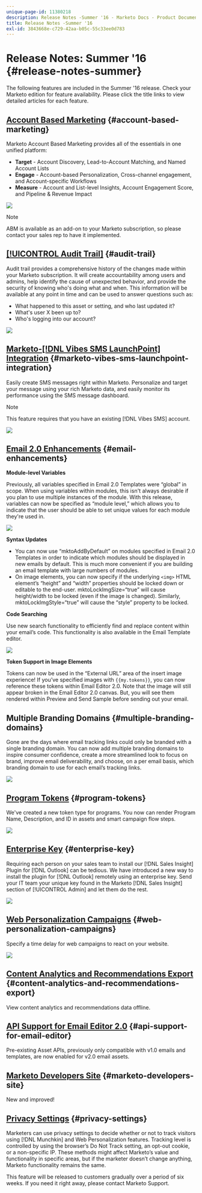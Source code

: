 ```yaml
---
unique-page-id: 11380218
description: Release Notes -Summer '16 - Marketo Docs - Product Documentation
title: Release Notes -Summer '16
exl-id: 3843668e-c729-42aa-b05c-55c33ee0d783
---
```

# Release Notes: Summer '16 {#release-notes-summer}

The following features are included in the Summer '16 release. Check your Marketo edition for feature availability. Please click the title links to view detailed articles for each feature.

## [Account Based Marketing](https://docs.marketo.com/display/docs/account+based+marketing) {#account-based-marketing}

Marketo Account Based Marketing provides all of the essentials in one unified platform:

* **Target** - Account Discovery, Lead-to-Account Matching, and Named Account Lists
* **Engage** - Account-based Personalization, Cross-channel engagement, and Account-specific Workflows
* **Measure** - Account and List-level Insights, Account Engagement Score, and Pipeline & Revenue Impact  

![](assets/abm-5-acme.png)

>[!NOTE]
>
>ABM is available as an add-on to your Marketo subscription, so please contact your sales rep to have it implemented.

## [[!UICONTROL Audit Trail]](/help/marketo/product-docs/administration/audit-trail/audit-trail-overview.md) {#audit-trail}

Audit trail provides a comprehensive history of the changes made within your Marketo subscription. It will create accountability among users and admins, help identify the cause of unexpected behavior, and provide the security of knowing who's doing what and when. This information will be available at any point in time and can be used to answer questions such as:

* What happened to this asset or setting, and who last updated it?
* What's user X been up to?
* Who's logging into our account?

![](assets/audit-trail.png)

## [Marketo-[!DNL Vibes SMS LaunchPoint] Integration](/help/marketo/product-docs/mobile-marketing/vibes-sms-messages/create-a-vibes-sms-message.md) {#marketo-vibes-sms-launchpoint-integration}

Easily create SMS messages right within Marketo. Personalize and target your message using your rich Marketo data, and easily monitor its performance using the SMS message dashboard.

>[!NOTE]
>
>This feature requires that you have an existing [!DNL Vibes SMS] account.

![](assets/vibes-sms2.png)

## [Email 2.0 Enhancements](/help/marketo/product-docs/email-marketing/general/email-editor-2/email-editor-v2-0-overview.md) {#email-enhancements}

**Module-level Variables**

Previously, all variables specified in Email 2.0 Templates were “global” in scope. When using variables within modules, this isn't always desirable if you plan to use multiple instances of the module. With this release, variables can now be specified as “module level,” which allows you to indicate that the user should be able to set unique values for each module they're used in.

![](assets/module-level-variables.png)

**Syntax Updates**

* You can now use “mktoAddByDefault” on modules specified in Email 2.0 Templates in order to indicate which modules should be displayed in new emails by default. This is much more convenient if you are building an email template with large numbers of modules.
* On image elements, you can now specify if the underlying `<img>` HTML element’s “height” and “width” properties should be locked down or editable to the end-user. mktoLockImgSize=“true” will cause height/width to be locked (even if the image is changed). Similarly, mktoLockImgStyle=“true” will cause the “style” property to be locked.

**Code Searching**

Use new search functionality to efficiently find and replace content within your email’s code. This functionality is also available in the Email Template editor.

![](assets/2nd-screenshot.png)

**Token Support in Image Elements**

Tokens can now be used in the “External URL” area of the insert image experience! If you’ve specified images with `{{my.tokens}}`, you can now reference these tokens within Email Editor 2.0. Note that the image will still appear broken in the Email Editor 2.0 canvas. But, you will see them rendered within Preview and Send Sample before sending out your email.

## Multiple Branding Domains {#multiple-branding-domains}

Gone are the days where email tracking links could only be branded with a single branding domain. You can now add multiple branding domains to inspire consumer confidence, create a more streamlined look to focus on brand, improve email deliverability, and choose, on a per email basis, which branding domain to use for each email’s tracking links.

![](assets/multiple-branding-domains.png)

## [Program Tokens](/help/marketo/product-docs/demand-generation/landing-pages/personalizing-landing-pages/tokens-overview.md) {#program-tokens}

We've created a new token type for programs. You now can render Program Name, Description, and ID in assets and smart campaign flow steps.

![](assets/program-tokens.png)

## [Enterprise Key](/help/marketo/product-docs/marketo-sales-insight/msi-outlook-plugin/authorize-the-marketo-outlook-plugin.md) {#enterprise-key}

Requiring each person on your sales team to install our [!DNL Sales Insight] Plugin for [!DNL Outlook] can be tedious. We have introduced a new way to install the plugin for [!DNL Outlook] remotely using an enterprise key. Send your IT team your unique key found in the Marketo [!DNL Sales Insight] section of [!UICONTROL Admin] and let them do the rest.

![](assets/enterprise-key.png)

## [Web Personalization Campaigns](/help/marketo/product-docs/web-personalization/working-with-web-campaigns/create-a-new-dialog-web-campaign.md) {#web-personalization-campaigns}

Specify a time delay for web campaigns to react on your website.

![](assets/dialog-campaign-delay.png)

## [Content Analytics and Recommendations Export](/help/marketo/product-docs/web-personalization/understanding-web-personalization/understanding-content-analytics.md) {#content-analytics-and-recommendations-export}

View content analytics and recommendations data offline.

## [API Support for Email Editor 2.0](https://developers.marketo.com/documentation/asset-api/) {#api-support-for-email-editor}

Pre-existing Asset APIs, previously only compatible with v1.0 emails and templates, are now enabled for v2.0 email assets.

## [Marketo Developers Site](https://developers.marketo.com/) {#marketo-developers-site}

New and improved!

## [Privacy Settings](/help/marketo/product-docs/administration/settings/understanding-privacy-settings.md) {#privacy-settings}

Marketers can use privacy settings to decide whether or not to track visitors using [!DNL Munchkin] and Web Personalization features. Tracking level is controlled by using the browser’s Do Not Track setting, an opt-out cookie, or a non-specific IP. These methods might affect Marketo’s value and functionality in specific areas, but if the marketer doesn’t change anything, Marketo functionality remains the same.

This feature will be released to customers gradually over a period of six weeks. If you need it right away, please contact Marketo Support.
